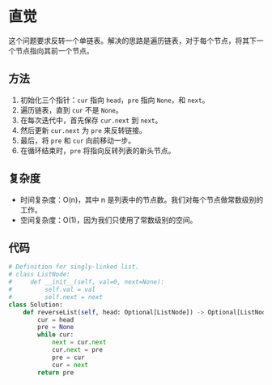 # **直觉**

这个问题要求反转一个单链表。解决的思路是遍历链表，对于每个节点，将其下一个节点指向其前一个节点。

## **方法**

1. 初始化三个指针：`cur` 指向 `head`，`pre` 指向 `None`，和 `next`。
2. 遍历链表，直到 `cur` 不是 `None`。
3. 在每次迭代中，首先保存 `cur.next` 到 `next`。
4. 然后更新 `cur.next` 为 `pre` 来反转链接。
5. 最后，将 `pre` 和 `cur` 向前移动一步。
6. 在循环结束时，`pre` 将指向反转列表的新头节点。

## **复杂度**

- 时间复杂度：O(n)，其中 n 是列表中的节点数。我们对每个节点做常数级别的工作。
- 空间复杂度：O(1)，因为我们只使用了常数级别的空间。

## 代码

```py
# Definition for singly-linked list.
# class ListNode:
#     def __init__(self, val=0, next=None):
#         self.val = val
#         self.next = next
class Solution:
    def reverseList(self, head: Optional[ListNode]) -> Optional[ListNode]:
        cur = head
        pre = None
        while cur:
            next = cur.next
            cur.next = pre
            pre = cur
            cur = next
        return pre
```
